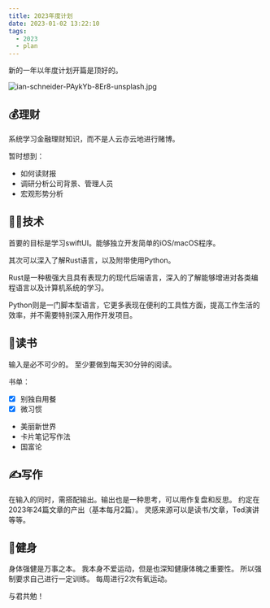 ```yaml
---
title: 2023年度计划
date: 2023-01-02 13:22:10
tags: 
  - 2023
  - plan
---
```


新的一年以年度计划开篇是顶好的。

<!--more-->

![ian-schneider-PAykYb-8Er8-unsplash.jpg](https://vip2.loli.io/2023/01/02/jkEvdXOIseBfut2.jpg)

## 💰理财
系统学习金融理财知识，而不是人云亦云地进行赌博。

暂时想到：
- 如何读财报
- 调研分析公司背景、管理人员
- 宏观形势分析

## 👨‍💻技术
首要的目标是学习swiftUI。能够独立开发简单的iOS/macOS程序。

其次可以深入了解Rust语言，以及附带使用Python。

Rust是一种极强大且具有表现力的现代后端语言，深入的了解能够增进对各类编程语言以及计算机系统的学习。

Python则是一门脚本型语言，它更多表现在便利的工具性方面，提高工作生活的效率，并不需要特别深入用作开发项目。

## 📖读书
输入是必不可少的。
至少要做到每天30分钟的阅读。

书单：
- [x] 别独自用餐
- [x] 微习惯
- 美丽新世界
- 卡片笔记写作法
- 国富论

## ✍️写作
在输入的同时，需搭配输出。输出也是一种思考，可以用作复盘和反思。
约定在2023年24篇文章的产出（基本每月2篇）。
灵感来源可以是读书/文章，Ted演讲等等。

## 💪健身
身体强健是万事之本。
我本身不爱运动，但是也深知健康体魄之重要性。
所以强制要求自己进行一定训练。
每周进行2次有氧运动。

与君共勉！
